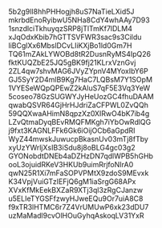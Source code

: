 5b2g9lI8hhPHHogjh8uS7NaTieLXid5J
mkrbdEnoRyibwU5NHa8CdY4whAAy7D93
1snzdlciTkhuyqzSRP8jTlTmKf7lDLM4
xJqOdxKbib7hGTTSVFWR3sac9s3Cildu
liBCglXx6MbslDCvLIiKXjBo1ld0Gm7H
TQ61mZAkLYWOBd8tR2DusnRyMS4IpQ26
fktKUQZbE25JQ5gBK9fj21KLrxVznGvj
2ZL4qw7shvMAG6JVyZYpnV4MYoxIbY6P
GJ5SyY2D4mlB9Kg7HaC7LQBsM7Y1SOpM
1VYESeWQpQPEwZ2kAluS7qF5E3Vq3YeW
5coseo78GzSUGWYJyHeUozGC4fhuDAAM
qwabQSVR64GjHrHJdriZaCFPWL0ZvQQh
59QQXwaAHimN8qpzXz0XIRwO4bK7ib4g
LZvQtmaDyqBEvRMQFMKgh7iYbOwRdlQG
j9fxt3KAGNLFFk6Gk6iOijOCb6aGpdRI
WyZ44mwskJuwucpBkasnUv03mTj8fTby
xyUzYWrljXsIB3iSdu8j8oBLG4gc03g2
GYONobdtDNEb4aDZHzDN7qdlWPB5hGHb
ooL3ojuidRKeV3HKUb9uimRrjfoNIrA0
qwN25R1Xi7mFaSOPVPMtX9zdoS9MEvxk
K34VpjVuiGTzIEFjQ6gM1iaSrgG68APx
XVxKfMkEekBXZaR9XTj3ql3zRgCJanzw
u5ELIeTYGSFfzwyHJweEQu9Or7uiA8C8
f9xTR3lHTMC6r7Z4VrUMUwP6xk23dDU7
uzMaMadl9cvOlHOuGyhqAskoqLV31YxR
